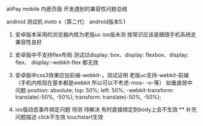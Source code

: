 aliPay mobile 内嵌页面 开发遇到的兼容性问题总结

android 测试机  moto x（第二代）  android版本5.1

1. 安卓版本采用的浏览器内核为老版uc   ios版未测 按常识应该是跟随手机系统走 兼容性良好

2. 安卓版中不支持flex布局  测试过display: box、display: flexbox、display: flex、 display:-webkit-flex 都无效

3. 安卓版中css3效果应加前缀-webkit-，测试证明 老版uc支持-webkit-前缀 （手机内核现在基本都是webkit 所以可以不考虑-mos- -o-等）  如垂直居中问题 
    position: absolute;
    top: 50%;
    left: 50%;
    -webkit-transform: translate(-50%, -50%); 
    transform: translate(-50%, -50%);

4. ios版动态事件绑定问题 待测 待解决  有时直接绑定到body上会不生效
    **  补充问题描述  click不生效  touchstart生效  
